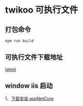 # twikoo 可执行文件

## 打包命令

```sh
npm run build
```

## 可执行文件下载地址

[latest](https://github.com/kongxiangyiren/twikoo-pkg/releases/latest)

## window iis 启动

1、[下载安装 aspNetCore](https://dotnet.microsoft.com/zh-cn/download/dotnet/thank-you/runtime-aspnetcore-8.0.0-windows-hosting-bundle-installer)
